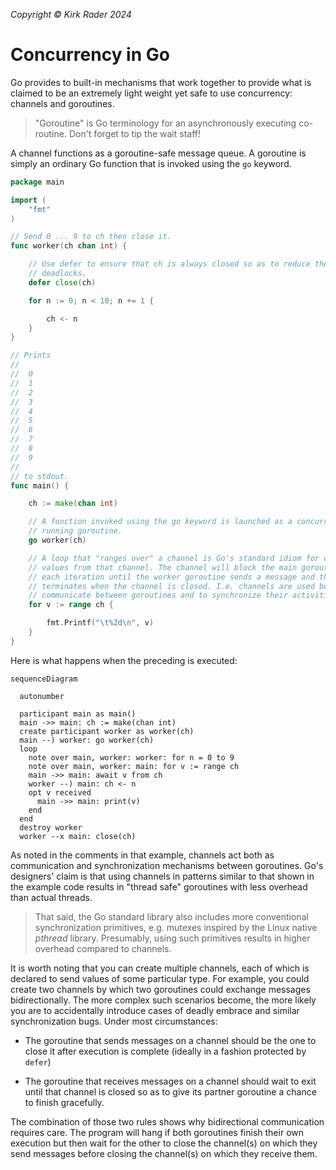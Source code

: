 _Copyright &copy; Kirk Rader 2024_

# Concurrency in Go

Go provides to built-in mechanisms that work together to provide what is claimed
to be an extremely light weight yet safe to use concurrency: channels and goroutines.

> "Goroutine" is Go terminology for an asynchronously executing co-routine.
> Don't forget to tip the wait staff!

A channel functions as a goroutine-safe message queue. A goroutine is simply an
ordinary Go function that is invoked using the `go` keyword.

```go
package main

import (
	"fmt"
)

// Send 0 ... 9 to ch then close it.
func worker(ch chan int) {

	// Use defer to ensure that ch is always closed so as to reduce the risk of
	// deadlocks.
	defer close(ch)

	for n := 0; n < 10; n += 1 {

		ch <- n
	}
}

// Prints
//
//	0
//	1
//	2
//	3
//	4
//	5
//	6
//	7
//	8
//	9
//
// to stdout.
func main() {

	ch := make(chan int)

	// A function invoked using the go keyword is launched as a concurrently
	// running goroutine.
	go worker(ch)

	// A loop that "ranges over" a channel is Go's standard idiom for consuming
	// values from that channel. The channel will block the main goroutine at
	// each iteration until the worker goroutine sends a message and the loop
	// terminates when the channel is closed. I.e. channels are used both to
	// communicate between goroutines and to synchronize their activities.
	for v := range ch {

		fmt.Printf("\t%2d\n", v)
	}
}
```

Here is what happens when the preceding is executed:

```mermaid
sequenceDiagram

  autonumber

  participant main as main()
  main ->> main: ch := make(chan int)
  create participant worker as worker(ch)
  main --) worker: go worker(ch)
  loop
    note over main, worker: worker: for n = 0 to 9
    note over main, worker: main: for v := range ch
    main ->> main: await v from ch
    worker --) main: ch <- n
    opt v received
      main ->> main: print(v)
    end
  end
  destroy worker
  worker --x main: close(ch)
```

As noted in the comments in that example, channels act both as communication and
synchronization mechanisms between goroutines. Go's designers' claim is that
using channels in patterns similar to that shown in the example code results in
"thread safe" goroutines with less overhead than actual threads.

> That said, the Go standard library also includes more conventional
> synchronization primitives, e.g. mutexes inspired by the Linux native
> _pthread_ library. Presumably, using such primitives results in higher
> overhead compared to channels.

It is worth noting that you can create multiple channels, each of which is
declared to send values of some particular type. For example, you could create
two channels by which two goroutines could exchange messages bidirectionally.
The more complex such scenarios become, the more likely you are to accidentally
introduce cases of deadly embrace and similar synchronization bugs. Under most
circumstances:

- The goroutine that sends messages on a channel should be the one to close it
  after execution is complete (ideally in a fashion protected by `defer`)

- The goroutine that receives messages on a channel should wait to exit until
  that channel is closed so as to give its partner goroutine a chance to finish
  gracefully.

The combination of those two rules shows why bidirectional communication
requires care. The program will hang if both goroutines finish their own
execution but then wait for the other to close the channel(s) on which they send
messages before closing the channel(s) on which they receive them.
